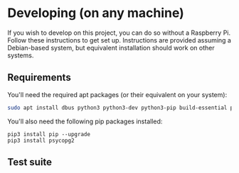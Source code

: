 # Developing (on any machine)

If you wish to develop on this project, you can do so without a Raspberry Pi. Follow these instructions to get set up. Instructions are provided assuming a Debian-based system, but equivalent installation should work on other systems.

## Requirements

You'll need the required apt packages (or their equivalent on your system):

```bash
sudo apt install dbus python3 python3-dev python3-pip build-essential postgresql -y
```

You'll also need the following pip packages installed:

```
pip3 install pip --upgrade
pip3 install psycopg2
```



## Test suite
